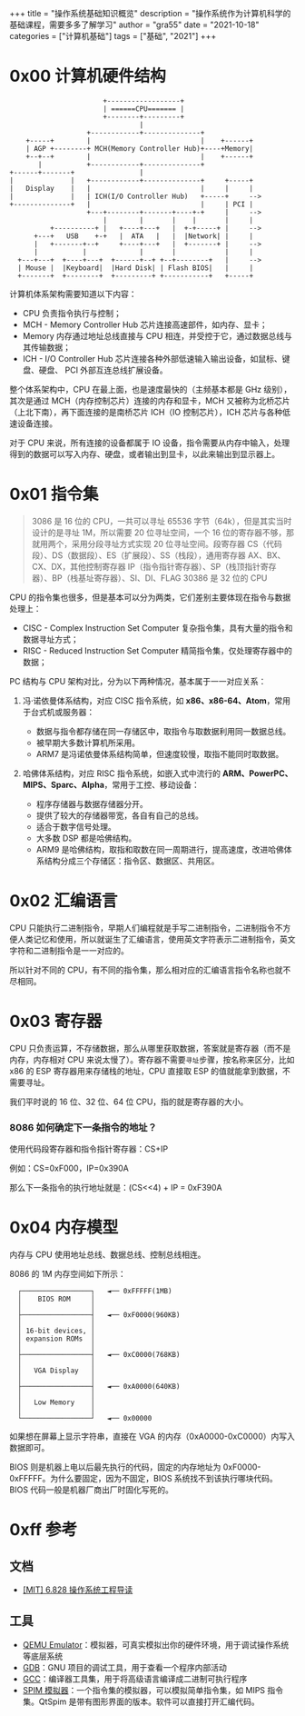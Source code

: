 +++
title = "操作系统基础知识概览"
description = "操作系统作为计算机科学的基础课程，需要多多了解学习"
author = "gra55"
date = "2021-10-18"
categories = ["计算机基础"]
tags = ["基础", "2021"]
+++

# 0x00 计算机硬件结构

```shell
                       +------------------+
                       | ======CPU======= |
                       +--------+---------+
                                |
                   +------------+--------------+
    +-----+        |                           |    +------+
    | AGP +--------+ MCH(Memory Controller Hub)+----+Memory|
    +--+--+        |                           |    +------+
       |           +------------+--------------+
+------+-------+                |
|              |   +------------+--------------+     +-----+
|   Display    |   |                           |     |     |
|              |   | ICH(I/O Controller Hub)   +-----+     -->
+--------------+   |                           |     | PCI |
                   +---+--------+-------+----+-+     |     -->
                       |        |       |    |       |     |
          +----------+ |   +----+---+   |  +-+-----+ |     -->
      +---+   USB    +-+   |  ATA   |   |  |Network| |     |
      |   +-------+--+     +----+---+   |  +-------+ |     -->
      |           |             |       |            |     |
  +---+---+  +----+---+  +------+--+ +--+--------+   |     -->
  | Mouse |  |Keyboard|  |Hard Disk| | Flash BIOS|   |     |
  +-------+  +--------+  +---------+ +-----------+   +-----+
```

计算机体系架构需要知道以下内容：
+ CPU 负责指令执行与控制；
+ MCH - Memory Controller Hub 芯片连接高速部件，如内存、显卡；
+ Memory 内存通过地址总线直接与 CPU 相连，并受控于它，通过数据总线与其传输数据；
+ ICH - I/O Controller Hub 芯片连接各种外部低速输入输出设备，如鼠标、键盘、硬盘、 PCI 外部互连总线扩展设备。

整个体系架构中，CPU 在最上面，也是速度最快的（主频基本都是 GHz 级别），其次是通过 MCH（内存控制芯片）连接的内存和显卡，MCH 又被称为北桥芯片（上北下南），再下面连接的是南桥芯片 ICH（IO 控制芯片），ICH 芯片与各种低速设备连接。

对于 CPU 来说，所有连接的设备都属于 IO 设备，指令需要从内存中输入，处理得到的数据可以写入内存、硬盘，或者输出到显卡，以此来输出到显示器上。

# 0x01 指令集
> 3086 是 16 位的 CPU，一共可以寻址 65536 字节（64k），但是其实当时设计的是寻址 1M，所以需要 20 位寻址空间，一个 16 位的寄存器不够，那就用两个，采用分段寻址方式实现 20 位寻址空间。段寄存器 CS（代码段）、DS（数据段）、ES（扩展段）、SS（栈段），通用寄存器 AX、BX、CX、DX，其他控制寄存器 IP（指令指针寄存器）、SP（栈顶指针寄存器）、BP（栈基址寄存器）、SI、DI、FLAG
> 30386 是 32 位的 CPU

CPU 的指令集也很多，但是基本可以分为两类，它们差别主要体现在指令与数据处理上：
+ CISC - Complex Instruction Set Computer 复杂指令集，具有大量的指令和数据寻址方式；
+ RISC - Reduced Instruction Set Computer 精简指令集，仅处理寄存器中的数据；

PC 结构与 CPU 架构对比，分为以下两种情况，基本属于一一对应关系：
1. 冯·诺依曼体系结构，对应 CISC 指令系统，如 **x86、x86-64、Atom**，常用于台式机或服务器：
   + 数据与指令都存储在同一存储区中，取指令与取数据利用同一数据总线。
   + 被早期大多数计算机所采用。
   + ARM7 是冯诺依曼体系结构简单，但速度较慢，取指不能同时取数据。

2. 哈佛体系结构，对应 RISC 指令系统，如嵌入式中流行的 **ARM、PowerPC、MIPS、Sparc、Alpha**，常用于工控、移动设备：
   + 程序存储器与数据存储器分开。
   + 提供了较大的存储器带宽，各自有自己的总线。
   + 适合于数字信号处理。
   + 大多数 DSP 都是哈佛结构。
   + ARM9 是哈佛结构，取指和取数在同一周期进行，提高速度，改进哈佛体系结构分成三个存储区：指令区、数据区、共用区。

# 0x02 汇编语言
CPU 只能执行二进制指令，早期人们编程就是手写二进制指令，二进制指令不方便人类记忆和使用，所以就诞生了汇编语言，使用英文字符表示二进制指令，英文字符和二进制指令是一一对应的。

所以针对不同的 CPU，有不同的指令集，那么相对应的汇编语言指令名称也就不尽相同。

# 0x03 寄存器
CPU 只负责运算，不存储数据，那么从哪里获取数据，答案就是寄存器（而不是内存，内存相对 CPU 来说太慢了）。寄存器不需要`寻址`步骤，按名称来区分，比如 x86 的 ESP 寄存器用来存储栈的地址，CPU 直接取 ESP 的值就能拿到数据，不需要寻址。

我们平时说的 16 位、32 位、64 位 CPU，指的就是寄存器的大小。

### 8086 如何确定下一条指令的地址？
使用代码段寄存器和指令指针寄存器：CS+IP

例如：CS=0xF000，IP=0x390A

那么下一条指令的执行地址就是：(CS<<4) + IP = 0xF390A

# 0x04 内存模型
内存与 CPU 使用地址总线、数据总线、控制总线相连。

8086 的 1M 内存空间如下所示：
```shell
  ┌─────────────────┐   ◄── 0xFFFFF(1MB)
  │    BIOS ROM     │
  │                 │
  ├─────────────────┤   ◄── 0xF0000(960KB)
  │                 │
  │ 16-bit devices, │
  │ expansion ROMs  │
  │                 │
  ├─────────────────┤   ◄── 0xC0000(768KB)
  │                 │
  │   VGA Display   │
  │                 │
  ├─────────────────┤   ◄── 0xA0000(640KB)
  │                 │
  │   Low Memory    │
  │                 │
  └─────────────────┘   ◄── 0x00000
```
如果想在屏幕上显示字符串，直接在 VGA 的内存（0xA0000-0xC0000）内写入数据即可。

BIOS 则是机器上电以后最先执行的代码，固定的内存地址为 0xF0000-0xFFFFF。为什么要固定，因为不固定，BIOS 系统找不到该执行哪块代码。BIOS 代码一般是机器厂商出厂时固化写死的。

# 0xff 参考
## 文档
+ [[MIT] 6.828 操作系统工程导读](https://zhuanlan.zhihu.com/p/368954250)

## 工具
+ [QEMU Emulator](https://www.qemu.org/)：模拟器，可真实模拟出你的硬件环境，用于调试操作系统等底层系统
+ [GDB](https://www.gnu.org/software/gdb/)：GNU 项目的调试工具，用于查看一个程序内部活动
+ [GCC](https://gcc.gnu.org/)：编译器工具集，用于将高级语言编译成二进制可执行程序
+ [SPIM 模拟器](http://spimsimulator.sourceforge.net/)：一个指令集的模拟器，可以模拟简单指令集，如 MIPS 指令集。QtSpim 是带有图形界面的版本。软件可以直接打开汇编代码。
